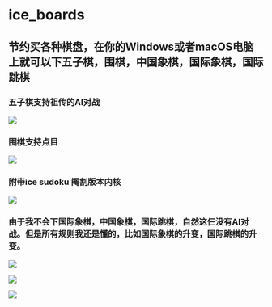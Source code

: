 # ice_boards

## 节约买各种棋盘，在你的Windows或者macOS电脑上就可以下五子棋，围棋，中国象棋，国际象棋，国际跳棋

### 五子棋支持祖传的AI对战

![](https://user-images.githubusercontent.com/31509619/117433294-eabce780-af5d-11eb-9e9c-bd5918e6e714.png)

### 围棋支持点目

![](https://user-images.githubusercontent.com/31509619/117432982-8b5ed780-af5d-11eb-9f38-fd5f42362975.PNG)

### 附带ice sudoku 阉割版本内核

![](https://user-images.githubusercontent.com/31509619/117433291-ea245100-af5d-11eb-80d0-64d10518d2e9.png)

### 由于我不会下国际象棋，中国象棋，国际跳棋，自然这仨没有AI对战。但是所有规则我还是懂的，比如国际象棋的升变，国际跳棋的升变。

![](https://user-images.githubusercontent.com/31509619/117433288-ea245100-af5d-11eb-807c-3b67e09dfe06.png)

![](https://user-images.githubusercontent.com/31509619/117433286-e98bba80-af5d-11eb-9dd6-1706bea34ef3.png)

![](https://user-images.githubusercontent.com/31509619/117433281-e85a8d80-af5d-11eb-85e7-4d9fd99fdaca.png)

